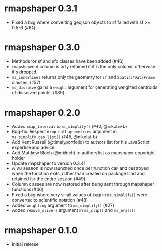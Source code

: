 # rmapshaper 0.3.1

* Fixed a bug where converting geojson objects to sf failed with sf >= 0.5-6 (#64)


# rmapshaper 0.3.0

* Methods for sf and sfc classes have been added (#46)
* `rmapshaperid` column is only retained if it is the only column, otherwise it's dropped.
* `ms_innerlines` returns only the geometry for `sf` and `Spatial*DataFrame` classes. (#57)
* `ms_dissolve` gains a `weight` argument for generating weighted centroids of dissolved points. (#39) 

# rmapshaper 0.2.0

* Added `snap_interval` to `ms_simplify()` (#43, @nikolai-b)
* Bug-fix: Respect `drop_null_geometries` argument in `ms_simplify.geo_list()` (#45, @nikolai-b)
* Add Kent Russell (@timelyportfolio) to authors list for his JavaScript expertise and advice
* Add Matthew Bloch (@mbloch) to authors list as mapshaper copyright holder
* Update mapshaper to version 0.3.41
* A V8 session is now launched once per function call and destroyed when the function exits, rather than created on package load and retained for the entire session (#49)
* Column classes are now restored after being sent through mapshaper functions (#46)
* Fixed a bug where very small values of `keep` in `ms_simplify()` were converted to scientific notation (#48)
* Added `weighting` argument to `ms_simplify()` (#27)
* Added `remove_slivers` argument in `ms_clip()` and `ms_erase()`

# rmapshaper 0.1.0

* Initial release



